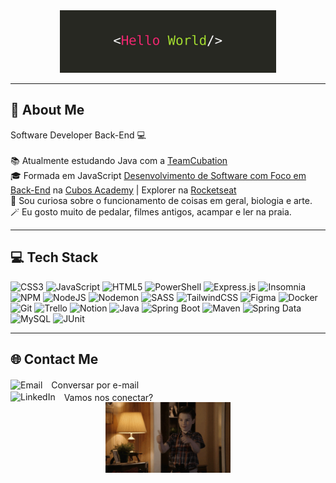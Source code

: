 <div align="center">
  <img src="./img/hello.jpeg" height="100">
</div>

---

## 💫 About Me

Software Developer Back-End 💻<br><br>
📚 Atualmente estudando Java com a [TeamCubation](https://teamcubation.com/pt/)<br>
🎓 Formada em JavaScript [Desenvolvimento de Software com Foco em Back-End](https://cubos.academy/cursos/desenvolvimento-de-software) na [Cubos Academy](https://cubos.academy) | Explorer na [Rocketseat](https://www.rocketseat.com.br/explorer)<br>
🔎 Sou curiosa sobre o funcionamento de coisas em geral, biologia e arte.<br>
🪄 Eu gosto muito de pedalar, filmes antigos, acampar e ler na praia.<br>

---

## 💻 Tech Stack

![CSS3](https://img.shields.io/badge/css3-%231572B6.svg?style=for-the-badge&logo=css3&logoColor=white)
![JavaScript](https://img.shields.io/badge/javascript-%23323330.svg?style=for-the-badge&logo=javascript&logoColor=%23F7DF1E)
![HTML5](https://img.shields.io/badge/html5-%23E34F26.svg?style=for-the-badge&logo=html5&logoColor=white)
![PowerShell](https://img.shields.io/badge/PowerShell-%235391FE.svg?style=for-the-badge&logo=powershell&logoColor=white)
![Express.js](https://img.shields.io/badge/express.js-%23404d59.svg?style=for-the-badge&logo=express&logoColor=%2361DAFB)
![Insomnia](https://img.shields.io/badge/Insomnia-black?style=for-the-badge&logo=insomnia&logoColor=5849BE)
![NPM](https://img.shields.io/badge/NPM-%23CB3837.svg?style=for-the-badge&logo=npm&logoColor=white)
![NodeJS](https://img.shields.io/badge/node.js-6DA55F?style=for-the-badge&logo=node.js&logoColor=white)
![Nodemon](https://img.shields.io/badge/NODEMON-%23323330.svg?style=for-the-badge&logo=nodemon&logoColor=%BBDEAD)
![SASS](https://img.shields.io/badge/SASS-hotpink.svg?style=for-the-badge&logo=SASS&logoColor=white)
![TailwindCSS](https://img.shields.io/badge/tailwindcss-%2338B2AC.svg?style=for-the-badge&logo=tailwind-css&logoColor=white)
![Figma](https://img.shields.io/badge/figma-%23F24E1E.svg?style=for-the-badge&logo=figma&logoColor=white)
![Docker](https://img.shields.io/badge/docker-%230db7ed.svg?style=for-the-badge&logo=docker&logoColor=white)
![Git](https://img.shields.io/badge/Git-fc6d26?style=for-the-badge&logo=git&logoColor=white)
![Trello](https://img.shields.io/badge/Trello-%23026AA7.svg?style=for-the-badge&logo=Trello&logoColor=white)
![Notion](https://img.shields.io/badge/Notion-%23000000.svg?style=for-the-badge&logo=notion&logoColor=white)
![Java](https://img.shields.io/badge/Java-%23FF5722.svg?style=for-the-badge&logo=java&logoColor=white)
![Spring Boot](https://img.shields.io/badge/Spring_Boot-%236DB33F.svg?style=for-the-badge&logo=spring-boot)
![Maven](https://img.shields.io/badge/Maven-%23C71A36.svg?style=for-the-badge&logo=apache-maven&logoColor=white)
![Spring Data](https://img.shields.io/badge/Spring_Data-%236DB33F.svg?style=for-the-badge&logo=spring-data)
![MySQL](https://img.shields.io/badge/MySQL-%2300000f.svg?style=for-the-badge&logo=mysql&logoColor=white)
![JUnit](https://img.shields.io/badge/JUnit-%23F44336.svg?style=for-the-badge&logo=junit5)

---

## 🌐 Contact Me

<div>
  <a href="mailto:sheiladeveloper@gmail.com" style="display: inline-block; vertical-align: middle; text-decoration: none;">
    <img src="https://img.icons8.com/color/48/000000/gmail.png" alt="Email" height="30" style="vertical-align: middle; margin-right: 10px;">
    <span style="vertical-align: middle;">Conversar por e-mail</span>
  </a><br>

  <a href="https://linkedin.com/in/sheila-dos-santos" style="display: inline-block; vertical-align: middle; text-decoration: none;">
    <img src="https://img.icons8.com/color/48/000000/linkedin.png" alt="LinkedIn" height="30" style="vertical-align: middle; margin-right: 10px;">
    <span style="vertical-align: middle;">Vamos nos conectar?</span>
  </a>
</div>



<div align="center">
  <img src="./img/giphy.gif" width="200">
</div>

